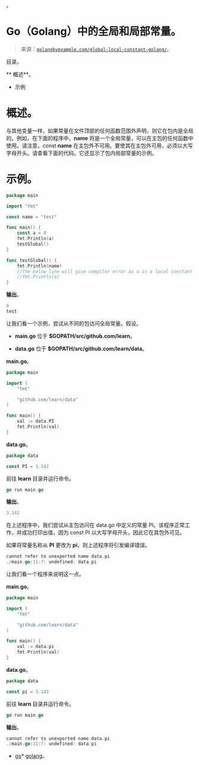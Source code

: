 <!--yml。

类别：未分类。

日期：2024-10-13 06:27:53。

-->。

# Go（Golang）中的全局和局部常量。

> 来源：[`golangbyexample.com/global-local-constant-golang/`](https://golangbyexample.com/global-local-constant-golang/)。

目录。

**   概述**。

+   示例

# **概述**。

与其他变量一样，如果常量在文件顶部的任何函数范围外声明，则它在包内是全局的。例如，在下面的程序中，**name** 将是一个全局常量，可以在主包的任何函数中使用。请注意，const **name** 在主包外不可用。要使其在主包外可用，必须以大写字母开头。请查看下面的代码。它还显示了包内局部常量的示例。

# **示例**。

```go
package main

import "fmt"

const name = "test"

func main() {
    const a = 8
    fmt.Println(a)
    testGlobal()
}

func testGlobal() {
    fmt.Println(name)
    //The below line will give compiler error as a is a local constant
    //fmt.Println(a)
}
```

**输出**。

```go
8
test
```

让我们看一个示例，尝试从不同的包访问全局常量。假设。

+   **main.go** 位于 **$GOPATH/src/github.com/learn**。

+   **data.go** 位于 **$GOPATH/src/github.com/learn/data**。

**main.go**。

```go
package main

import (
	"fmt"

	"github.com/learn/data"
)

func main() {
	val := data.PI
	fmt.Println(val)
}
```

**data.go**。

```go
package data

const PI = 3.142
```

前往 **learn** 目录并运行命令。

```go
go run main.go
```

**输出**。

```go
3.142
```

在上述程序中，我们尝试从主包访问在 data.go 中定义的常量 PI。该程序正常工作，并成功打印出值，因为 const PI 以大写字母开头，因此它在其包外可见。

如果将常量名称从 **PI** 更改为 **pi**，则上述程序将引发编译错误。

```go
cannot refer to unexported name data.pi
./main.go:11:7: undefined: data.pi
```

让我们看一个程序来说明这一点。

**main.go**。

```go
package main

import (
	"fmt"

	"github.com/learn/data"
)

func main() {
	val := data.pi
	fmt.Println(val)
}
```

**data.go**。

```go
package data

const pi = 3.142
```

前往 **learn** 目录并运行命令。

```go
go run main.go
```

**输出**。

```go
cannot refer to unexported name data.pi
./main.go:11:7: undefined: data.pi
```

+   [go](https://golangbyexample.com/tag/go/)*   [golang](https://golangbyexample.com/tag/golang/)。
